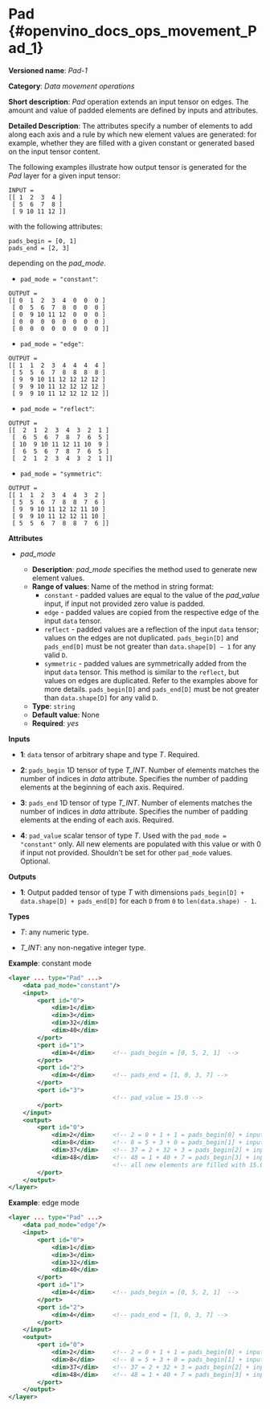# Pad {#openvino_docs_ops_movement_Pad_1}

**Versioned name**: *Pad-1*

**Category**: *Data movement operations*

**Short description**: *Pad* operation extends an input tensor on edges. The amount and value of padded elements are defined by inputs and attributes.

**Detailed Description**: The attributes specify a number of elements to add along each axis and a rule by which new element values are generated: for example, whether they are filled with a given constant or generated based on the input tensor content.

The following examples illustrate how output tensor is generated for the *Pad* layer for a given input tensor:
```
INPUT =
[[ 1  2  3  4 ]
 [ 5  6  7  8 ]
 [ 9 10 11 12 ]]
```
with the following attributes:
```
pads_begin = [0, 1]
pads_end = [2, 3]
```
depending on the *pad_mode*.
* `pad_mode = "constant"`:
```
OUTPUT =
[[ 0  1  2  3  4  0  0  0 ]
 [ 0  5  6  7  8  0  0  0 ]
 [ 0  9 10 11 12  0  0  0 ]
 [ 0  0  0  0  0  0  0  0 ]
 [ 0  0  0  0  0  0  0  0 ]]
```
* `pad_mode = "edge"`:
```
OUTPUT =
[[ 1  1  2  3  4  4  4  4 ]
 [ 5  5  6  7  8  8  8  8 ]
 [ 9  9 10 11 12 12 12 12 ]
 [ 9  9 10 11 12 12 12 12 ]
 [ 9  9 10 11 12 12 12 12 ]]
```
* `pad_mode = "reflect"`:
```
OUTPUT =
[[  2  1  2  3  4  3  2  1 ]
 [  6  5  6  7  8  7  6  5 ]
 [ 10  9 10 11 12 11 10  9 ]
 [  6  5  6  7  8  7  6  5 ]
 [  2  1  2  3  4  3  2  1 ]]
```
* `pad_mode = "symmetric"`:
```
OUTPUT =
[[ 1  1  2  3  4  4  3  2 ]
 [ 5  5  6  7  8  8  7  6 ]
 [ 9  9 10 11 12 12 11 10 ]
 [ 9  9 10 11 12 12 11 10 ]
 [ 5  5  6  7  8  8  7  6 ]]
```

**Attributes**

* *pad_mode*

  * **Description**: *pad_mode* specifies the method used to generate new element values.
  * **Range of values**: Name of the method in string format:
    * `constant` - padded values are equal to the value of the *pad_value* input, if input not provided zero value is padded.
    * `edge` - padded values are copied from the respective edge of the input `data` tensor.
    * `reflect` - padded values are a reflection of the input `data` tensor; values on the edges are not duplicated. `pads_begin[D]` and `pads_end[D]` must be not greater than `data.shape[D] – 1` for any valid `D`.
    * `symmetric` - padded values are symmetrically added from the input `data` tensor. This method is similar to the `reflect`, but values on edges are duplicated. Refer to the examples above for more details. `pads_begin[D]` and `pads_end[D]` must be not greater than `data.shape[D]` for any valid `D`.
  * **Type**: `string`
  * **Default value**: None
  * **Required**: *yes*

**Inputs**

* **1**: `data` tensor of arbitrary shape and type *T*. Required.

* **2**: `pads_begin` 1D tensor of type *T_INT*. Number of elements matches the number of indices in *data* attribute. Specifies the number of padding elements at the beginning of each axis. Required.

* **3**: `pads_end` 1D tensor of type *T_INT*. Number of elements matches the number of indices in *data* attribute. Specifies the number of padding elements at the ending of each axis. Required.

* **4**: `pad_value` scalar tensor of type *T*. Used with the `pad_mode = "constant"` only. All new elements are populated with this value or with 0 if input not provided. Shouldn't be set for other `pad_mode` values. Optional.


**Outputs**

* **1**: Output padded tensor of type *T* with dimensions `pads_begin[D] + data.shape[D] + pads_end[D]` for each `D` from `0` to `len(data.shape) - 1`.

**Types**

* *T*: any numeric type.

* *T_INT*: any non-negative integer type.


**Example**: constant mode

```xml
<layer ... type="Pad" ...>
    <data pad_mode="constant"/>
    <input>
        <port id="0">
            <dim>1</dim>
            <dim>3</dim>
            <dim>32</dim>
            <dim>40</dim>
        </port>
        <port id="1">
            <dim>4</dim>     <!-- pads_begin = [0, 5, 2, 1]  -->
        </port>
        <port id="2">
            <dim>4</dim>     <!-- pads_end = [1, 0, 3, 7] -->
        </port>
        <port id="3">
                             <!-- pad_value = 15.0 -->
        </port>
    </input>
    <output>
        <port id="0">
            <dim>2</dim>     <!-- 2 = 0 + 1 + 1 = pads_begin[0] + input.shape[0] + pads_end[0] -->
            <dim>8</dim>     <!-- 8 = 5 + 3 + 0 = pads_begin[1] + input.shape[1] + pads_end[1] -->
            <dim>37</dim>    <!-- 37 = 2 + 32 + 3 = pads_begin[2] + input.shape[2] + pads_end[2] -->
            <dim>48</dim>    <!-- 48 = 1 + 40 + 7 = pads_begin[3] + input.shape[3] + pads_end[3] -->
                             <!-- all new elements are filled with 15.0 value -->
        </port>
    </output>
</layer>
```

**Example**: edge mode

```xml
<layer ... type="Pad" ...>
    <data pad_mode="edge"/>
    <input>
        <port id="0">
            <dim>1</dim>
            <dim>3</dim>
            <dim>32</dim>
            <dim>40</dim>
        </port>
        <port id="1">
            <dim>4</dim>     <!-- pads_begin = [0, 5, 2, 1]  -->
        </port>
        <port id="2">
            <dim>4</dim>     <!-- pads_end = [1, 0, 3, 7] -->
        </port>
    </input>
    <output>
        <port id="0">
            <dim>2</dim>     <!-- 2 = 0 + 1 + 1 = pads_begin[0] + input.shape[0] + pads_end[0] -->
            <dim>8</dim>     <!-- 8 = 5 + 3 + 0 = pads_begin[1] + input.shape[1] + pads_end[1] -->
            <dim>37</dim>    <!-- 37 = 2 + 32 + 3 = pads_begin[2] + input.shape[2] + pads_end[2] -->
            <dim>48</dim>    <!-- 48 = 1 + 40 + 7 = pads_begin[3] + input.shape[3] + pads_end[3] -->
        </port>
    </output>
</layer>
```
